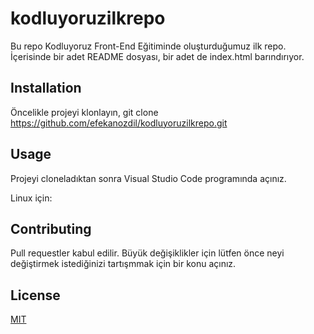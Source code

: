 # kodluyoruzilkrepo
Bu repo Kodluyoruz Front-End Eğitiminde oluşturduğumuz ilk repo. İçerisinde bir adet README dosyası, bir adet de index.html barındırıyor.

## Installation
Öncelikle projeyi klonlayın,
git clone   https://github.com/efekanozdil/kodluyoruzilkrepo.git

## Usage
Projeyi cloneladıktan sonra Visual Studio Code programında açınız.

Linux için: 

## Contributing
Pull requestler kabul edilir. Büyük değişiklikler için lütfen önce neyi değiştirmek istediğinizi tartışmmak için bir konu açınız.

## License
[MIT](https://choosealicense.com/licenses/mit/)